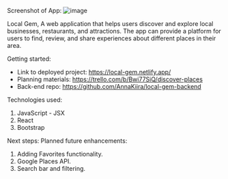 Screenshot of App: 
![image](https://github.com/user-attachments/assets/58b1f8be-5cb5-400c-a08d-e57b82ea67e2)

Local Gem, 
A web application that helps users discover and explore local businesses, restaurants, and attractions. The app can provide a platform for users to find, review, and share experiences about different places in their area. 

Getting started: 
- Link to deployed project: https://local-gem.netlify.app/
- Planning materials: https://trello.com/b/Bwi77SiQ/discover-places
- Back-end repo: https://github.com/AnnaKiira/local-gem-backend

Technologies used:
1. JavaScript - JSX
2. React
3. Bootstrap

Next steps: Planned future enhancements:
1. Adding Favorites functionality.
2. Google Places API.
3. Search bar and filtering. 
